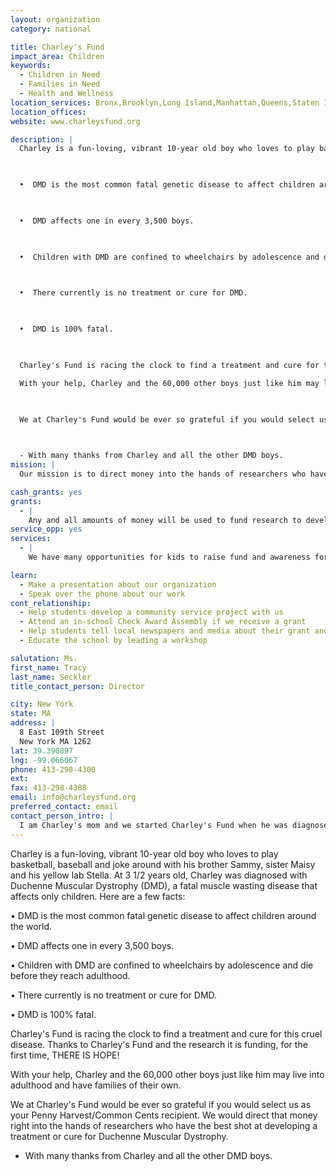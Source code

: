 ```yaml
---
layout: organization
category: national

title: Charley's Fund
impact_area: Children
keywords: 
  - Children in Need
  - Families in Need
  - Health and Wellness
location_services: Bronx,Brooklyn,Long Island,Manhattan,Queens,Staten Island,Greater New York
location_offices: 
website: www.charleysfund.org

description: |
  Charley is a fun-loving, vibrant 10-year old boy who loves to play basketball, baseball and joke around with his brother Sammy, sister Maisy and his yellow lab Stella.  At 3 1/2 years old, Charley was diagnosed with Duchenne Muscular Dystrophy (DMD), a fatal muscle wasting disease that affects only children.     Here are a few facts:

  

  •  DMD is the most common fatal genetic disease to affect children around the world.

  

  •  DMD affects one in every 3,500 boys.

  

  •  Children with DMD are confined to wheelchairs by adolescence and die before they reach adulthood.

  

  •  There currently is no treatment or cure for DMD.

  

  •  DMD is 100% fatal.

  

  Charley's Fund is racing the clock to find a treatment and cure for this cruel disease.  Thanks to Charley's Fund and the research it is funding, for the first time, THERE IS HOPE!  

  With your help, Charley and the 60,000 other boys just like him may live into adulthood and have families of their own.

  

  We at Charley's Fund would be ever so grateful if you would select us as your Penny Harvest/Common Cents recipient.  We would direct that money right into the hands of researchers who have the best shot at developing a treatment or cure for Duchenne Muscular Dystrophy.

  

  - With many thanks from Charley and all the other DMD boys.
mission: |
  Our mission is to direct money into the hands of researchers who have the best shot at developing a treatment or cure for Duchenne Muscular Dystrophy.  Our goal is to cure DMD in time to save Charley's life and the lives of thousands of children like him.  Charley is a relative of people in the Dalton School Community.

cash_grants: yes
grants: 
  - |
    Any and all amounts of money will be used to fund research to develop a treatment or cure for Duchenne Muscular Dystrophy and put DMD boys into human clinical trials which could save their lives.
service_opp: yes
services: 
  - |
    We have many opportunities for kids to raise fund and awareness for Charley's Fund and DMD and always welcome new ideas.

learn: 
  - Make a presentation about our organization
  - Speak over the phone about our work
cont_relationship: 
  - Help students develop a community service project with us
  - Attend an in-school Check Award Assembly if we receive a grant
  - Help students tell local newspapers and media about their grant and/or project with us
  - Educate the school by leading a workshop

salutation: Ms.
first_name: Tracy
last_name: Seckler
title_contact_person: Director

city: New York
state: MA
address: |
  8 East 109th Street  
  New York MA 1262
lat: 39.390897
lng: -99.066067
phone: 413-298-4300
ext: 
fax: 413-298-4388
email: info@charleysfund.org
preferred_contact: email
contact_person_intro: |
  I am Charley's mom and we started Charley's Fund when he was diagnosed with DMD.  We are continuing our fight to find a cure or treatment for this disease and hope that you will join us in our quest.
---
```

Charley is a fun-loving, vibrant 10-year old boy who loves to play basketball, baseball and joke around with his brother Sammy, sister Maisy and his yellow lab Stella.  At 3 1/2 years old, Charley was diagnosed with Duchenne Muscular Dystrophy (DMD), a fatal muscle wasting disease that affects only children.     Here are a few facts:



•  DMD is the most common fatal genetic disease to affect children around the world.



•  DMD affects one in every 3,500 boys.



•  Children with DMD are confined to wheelchairs by adolescence and die before they reach adulthood.



•  There currently is no treatment or cure for DMD.



•  DMD is 100% fatal.



Charley's Fund is racing the clock to find a treatment and cure for this cruel disease.  Thanks to Charley's Fund and the research it is funding, for the first time, THERE IS HOPE!  

With your help, Charley and the 60,000 other boys just like him may live into adulthood and have families of their own.



We at Charley's Fund would be ever so grateful if you would select us as your Penny Harvest/Common Cents recipient.  We would direct that money right into the hands of researchers who have the best shot at developing a treatment or cure for Duchenne Muscular Dystrophy.



- With many thanks from Charley and all the other DMD boys.